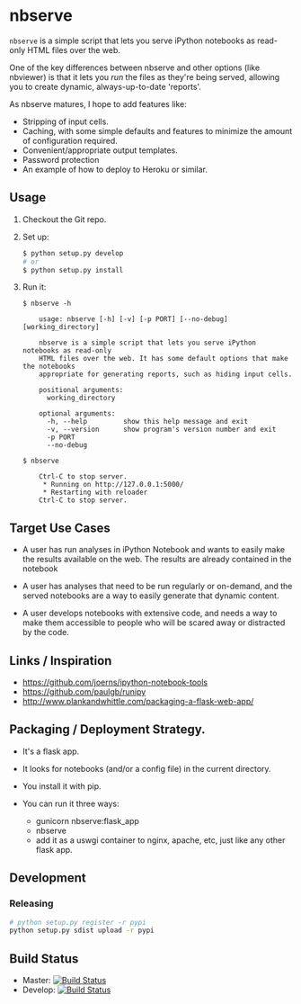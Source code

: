 # nbserve

`nbserve` is a simple script that lets you serve
iPython notebooks as read-only HTML files over the web.

One of the key differences between nbserve and other options
(like nbviewer) is that it lets you *run* the files as
they're being served, allowing you to create dynamic,
always-up-to-date 'reports'.

As nbserve matures, I hope to add features like:

* Stripping of input cells.
* Caching, with some simple defaults and features to minimize
  the amount of configuration required.
* Convenient/appropriate output templates.
* Password protection
* An example of how to deploy to Heroku or similar.

## Usage

1) Checkout the Git repo.
2) Set up:

   ```sh
   $ python setup.py develop
   # or
   $ python setup.py install
   ```

3) Run it:

   ```
   $ nbserve -h

       usage: nbserve [-h] [-v] [-p PORT] [--no-debug] [working_directory]

       nbserve is a simple script that lets you serve iPython notebooks as read-only
       HTML files over the web. It has some default options that make the notebooks
       appropriate for generating reports, such as hiding input cells.

       positional arguments:
         working_directory

       optional arguments:
         -h, --help         show this help message and exit
         -v, --version      show program's version number and exit
         -p PORT
         --no-debug

   $ nbserve

       Ctrl-C to stop server.
        * Running on http://127.0.0.1:5000/
        * Restarting with reloader
       Ctrl-C to stop server.
   ```


## Target Use Cases

* A user has run analyses in iPython Notebook and wants to easily make the
  results available on the web. The results are already contained
  in the notebook

* A user has analyses that need to be run regularly or on-demand, and
  the served notebooks are a way to easily generate that dynamic content.

* A user develops notebooks with extensive code, and needs a way to make
  them accessible to people who will be scared away or distracted by the code.

## Links / Inspiration

* https://github.com/joerns/ipython-notebook-tools  
* https://github.com/paulgb/runipy
* http://www.plankandwhittle.com/packaging-a-flask-web-app/

## Packaging / Deployment Strategy.

* It's a flask app. 
* It looks for notebooks (and/or a config file) in 
  the current directory.
* You install it with pip.
* You can run it three ways:

  * gunicorn nbserve:flask_app
  * nbserve
  * add it as a uswgi container to nginx, apache, etc, just like
    any other flask app.

## Development
### Releasing
```sh
# python setup.py register -r pypi
python setup.py sdist upload -r pypi
```

## Build Status
* Master: [![Build Status](https://travis-ci.org/robchambers/nbserve.svg?branch=master)](https://travis-ci.org/robchambers/nbserve)
* Develop: [![Build Status](https://travis-ci.org/robchambers/nbserve.svg?branch=develop)](https://travis-ci.org/robchambers/nbserve)

 